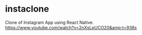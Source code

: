 # instaclone
Clone of Instagram App using React Native. https://www.youtube.com/watch?v=2nXsLpUCO20&amp;t=938s
